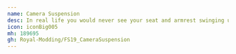 ```yaml
---
name: Camera Suspension
desc: In real life you would never see your seat and armrest swinging up and down because your entire body is on it. This mod aims to fix this issue, that happens when you are driving from cab view, by allowing the camera to follow smoothly the cab and seat movements.
icon: iconBig005
mh: 189695
gh: Royal-Modding/FS19_CameraSuspension
---
```

